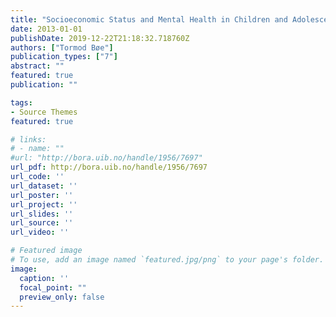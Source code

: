 ```yaml
---
title: "Socioeconomic Status and Mental Health in Children and Adolescents"
date: 2013-01-01
publishDate: 2019-12-22T21:18:32.718760Z
authors: ["Tormod Bøe"]
publication_types: ["7"]
abstract: ""
featured: true
publication: ""

tags:
- Source Themes
featured: true

# links:
# - name: ""
#url: "http://bora.uib.no/handle/1956/7697"
url_pdf: http://bora.uib.no/handle/1956/7697
url_code: ''
url_dataset: ''
url_poster: ''
url_project: ''
url_slides: ''
url_source: ''
url_video: ''

# Featured image
# To use, add an image named `featured.jpg/png` to your page's folder. 
image:
  caption: ''
  focal_point: ""
  preview_only: false
---
```


